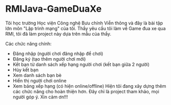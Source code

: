 # RMIJava-GameDuaXe
Tôi học trường Học viện Công nghệ Bưu chính Viễn thông và đây là bài tập lớn môn "Lập trình mạng" của tôi. Thầy yêu cầu tôi làm về Game đua xe qua RMI, tôi đã làm project này dựa trên mẫu của thầy.

Các chức năng chính:
+ Đăng nhập (người chơi đăng nhập để chơi)
+ Đăng ký (tạo thêm người chơi mới)
+ Kết bạn từ danh sách xếp hạng người chơi (kết bạn giữa 2 người)
+ Hủy kết bạn
+ Xem danh sách bạn bè
+ Hiển thị người chơi online
+ Xem bảng xếp hạng (có hiện online/offline)
Hiện tôi đang xây dựng thêm các chức năng cho hoàn thiện hơn. Đây chỉ là project tham khảo, mọi người góp ý. Xin cảm ơn!!!
